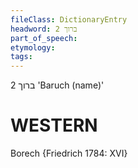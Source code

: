 ```yaml
---
fileClass: DictionaryEntry
headword: ברוך 2
part_of_speech: 
etymology: 
tags: 
---
```

ברוך 2
'Baruch (name)'

WESTERN
========

Borech {Friedrich 1784: XVI}